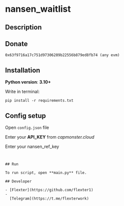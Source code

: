 # nansen_waitlist

## Description

## Donate

```
0x63f9716a17c751d97306289b22556b879ed8fb74 (any evm)
```

## Installation

**Python version**: **3.10+**

Write in terminal:

```
pip install -r requirements.txt
```


## Config setup

Open ```config.json``` file

Enter your **API_KEY** from *capmonster.cloud*

Enter your nansen_ref_key
```


## Run

To run script, open **main.py** file. 

## Developer

- [Flexter](https://github.com/flexter1)
- 
  [Telegram](https://t.me/flexterwork)

